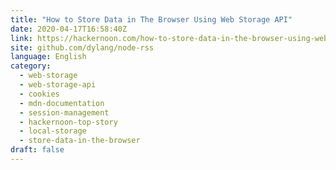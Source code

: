 ```yaml
---
title: "How to Store Data in The Browser Using Web Storage API"
date: 2020-04-17T16:58:40Z
link: https://hackernoon.com/how-to-store-data-in-the-browser-using-web-storage-api-lb2032pt?source=rss&utm_medium=RSS&utm_source=news.12bit.vn
site: github.com/dylang/node-rss
language: English
category:
  - web-storage
  - web-storage-api
  - cookies
  - mdn-documentation
  - session-management
  - hackernoon-top-story
  - local-storage
  - store-data-in-the-browser
draft: false
---
```


